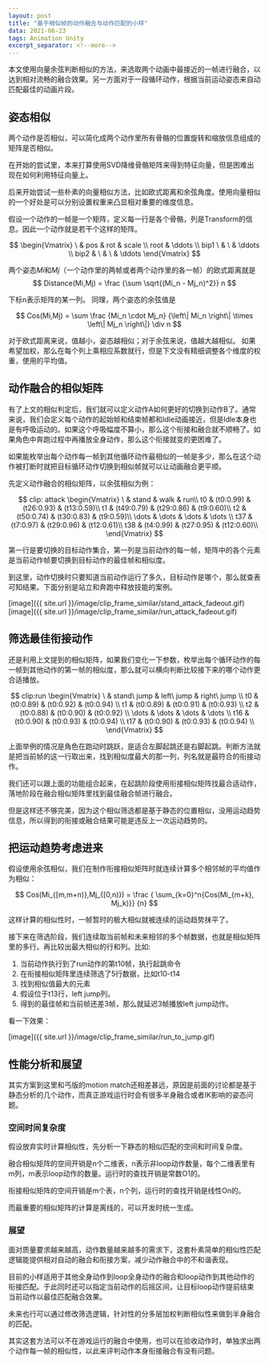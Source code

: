 ```yaml
---
layout: post
title: "基于相似帧的动作融合与动作匹配的小样"
data: 2021-06-23
tags: Animation Unity
excerpt_separator: <!--more-->
---
```


本文使用向量余弦判断相似的方法，来选取两个动画中最接近的一帧进行融合，以达到相对流畅的融合效果。另一方面对于一段循环动作，根据当前运动姿态来自动匹配最佳的动画片段。

<!--more-->

## 姿态相似

两个动作是否相似，可以简化成两个动作里所有骨骼的位置旋转和缩放信息组成的矩阵是否相似。

在开始的尝试里，本来打算使用SVD降维骨骼矩阵来得到特征向量，但是困难出现在如何利用特征向量上。

后来开始尝试一些朴素的向量相似方法，比如欧式距离和余弦角度。使用向量相似的一个好处是可以分别设置权重来凸显相对重要的维度信息。

假设一个动作的一帧是一个矩阵，定义每一行是各个骨骼，列是Transform的信息。因此一个动作就是若干个这样的矩阵。

$$
\begin{Vmatrix} \ & pos & rot & scale \\ root & \ddots \\ bip1 \ & \ & \ddots \\ bip2 & \ & \ & \ddots \end{Vmatrix}
$$

两个姿态$Mi$和$Mj$（一个动作里的两帧或者两个动作里的各一帧）的欧式距离就是
$$ Distance(Mi,Mj) = \frac {\sum \sqrt{(Mi_n - Mj_n)^2}} n $$

下标n表示矩阵的某一列。 同理，两个姿态的余弦值是

$$ Cos(Mi,Mj) = \sum \frac {Mi_n \cdot Mj_n} {\left\| Mi_n \right\| \times \left\| Mj_n \right\|} \div n $$

对于欧式距离来说，值越小，姿态越相似；对于余弦来说，值越大越相似。
如果希望加权，那么在每个列上乘相应系数就行，但是下文没有精细调整各个维度的权重，使用的平均值。

## 动作融合的相似矩阵

有了上文的相似判定后，我们就可以定义动作A如何更好的切换到动作B了。通常来说，我们会定义每个动作的起始帧和结束帧都和Idle动画接近，但是Idle本身也是有呼吸运动的。如果这个呼吸幅度不算小，那么这个衔接和融合就不顺畅了。如果角色中奔跑过程中再播放全身动作，那么这个衔接就变的更困难了。

如果能枚举出每个动作每一帧到其他循环动作最相似的一帧是多少，那么在这个动作被打断时就把目标循环动作切换到相似帧就可以让动画融合更平顺。

先定义动作融合的相似矩阵，以余弦相似为例：

$$ 
clip: attack
\begin{Vmatrix} 
\ & stand & walk & run\\
t0 & (t0:0.99)	&  (t26:0.93) & (t13:0.59)\\
t1 & (t49:0.79) & (t29:0.86) & (t9:0.60)\\
t2 & (t50:0.74) & (t30:0.83) & (t9:0.59)\\
\dots & \dots  & \dots  & \dots \\
t37 & (t7:0.97) & (t29:0.96) & (t12:0.61)\\
t38 & (t4:0.99) & (t27:0.95) & (t12:0.60)\\
\end{Vmatrix}
$$

第一行是要切换的目标动作集合，第一列是当前动作的每一帧，矩阵中的各个元素是当前动作帧要切换到目标动作的最佳帧和相似度。

到这里，动作切换时只要知道当前动作运行了多久，目标动作是哪个，那么就查表可知结果。下面分别是站立和奔跑中释放技能的案例。

[image]({{ site.url }}/image/clip_frame_similar/stand_attack_fadeout.gif)
[image]({{ site.url }}/image/clip_frame_similar/run_attack_fadeout.gif)

## 筛选最佳衔接动作

还是利用上文提到的相似矩阵，如果我们变化一下参数，枚举出每个循环动作的每一帧到其他动作的第一帧的相似度，那么就可以横向判断比较接下来的哪个动作更合适播放。

$$
clip:run
\begin{Vmatrix}
\ & stand\ jump & left\ jump & right\ jump \\
t0 & (t0:0.89) & (t0:0.92) & (t0:0.94) \\
t1 & (t0:0.89) & (t0:0.91) & (t0:0.93) \\
t2 & (t0:0.88) & (t0:0.90) & (t0:0.92) \\
\dots & \dots  & \dots  & \dots \\
t16 & (t0:0.90) & (t0:0.93) & (t0:0.94) \\
t17 & (t0:0.90) & (t0:0.93) & (t0:0.94) \\
\end{Vmatrix}
$$

上面举例的情况是角色在跑动时跳跃，是适合左脚起跳还是右脚起跳。判断方法就是把当前帧的这一行取出来，找到相似度最大的那一列，列名就是最符合的衔接动作。

我们还可以跟上面的功能组合起来，在起跳阶段使用衔接相似矩阵找最合适动作，落地阶段在融合相似矩阵里找到最佳融合帧进行融合。

但是这样还不够完美，因为这个相似筛选都是基于静态的位置相似，没用运动趋势信息，所以得到的衔接或融合结果可能是违反上一次运动趋势的。

## 把运动趋势考虑进来

假设使用余弦相似，我们在制作衔接相似矩阵时就连续计算多个相邻帧的平均值作为相似：

$$
Cos(Mi_{[m,m+n)},Mj_{[0,n)}) = \frac { \sum_{k=0}^n{Cos(Mi_{m+k}, Mj_k)}} {n}
$$

这样计算的相似性时，一帧暂时的极大相似就被连续的运动趋势抹平了。

接下来在筛选阶段，我们连续取当前帧和未来相邻的多个帧数据，也就是相似矩阵里的多行。再比较出最大相似的行和列。比如:

1. 当前动作执行到了run动作的第t10帧，执行起跳命令
1. 在衔接相似矩阵里连续筛选了5行数据，比如t10-t14
1. 找到相似值最大的元素
1. 假设位于t13行，left jump列。
1. 得到的最佳帧和当前帧还差3帧，那么就延迟3帧播放left jump动作。

看一下效果：

[image]({{ site.url }}/image/clip_frame_similar/run_to_jump.gif)

## 性能分析和展望

其实方案到这里和丐版的motion match还相差甚远，原因是前面的讨论都是基于静态分析的几个动作，而真正游戏运行时会有很多半身融合或者IK影响的姿态问题。

### 空间时间复杂度

假设放弃实时计算相似性，先分析一下静态的相似匹配的空间和时间复杂度。

融合相似矩阵的空间开销是n个二维表，n表示非loop动作数量，每个二维表里有m列，m表示loop动作的数量。运行时的查找开销是常数O1的。

衔接相似矩阵的空间开销是m个表，n个列，运行时的查找开销是线性On的。

而最重要的相似矩阵的计算是离线的，可以开发时统一生成。

### 展望

面对质量要求越来越高，动作数量越来越多的需求下，这套朴素简单的相似性匹配逻辑能提供相对自动的融合和衔接方案，减少动作融合中的不和谐表现。

目前的小样适用于其他全身动作到loop全身动作的融合和loop动作到其他动作的衔接匹配。于此同时还可以指定当前动作的后摇区间，让目标loop动作提前结束当前动作以最佳匹配融合效果。

未来也行可以通过修改筛选逻辑，针对性的分多层加权判断相似性来做到半身融合的匹配。

其实这套方法可以不在游戏运行的融合中使用，也可以在验收动作时，单独求出两个动作每一帧的相似性，以此来评判动作本身衔接融合有没有问题。
